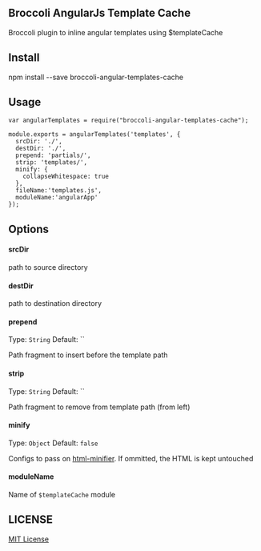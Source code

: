 ## Broccoli AngularJs Template Cache

Broccoli plugin to inline angular templates using $templateCache

## Install

npm install --save broccoli-angular-templates-cache

## Usage

```
var angularTemplates = require("broccoli-angular-templates-cache");

module.exports = angularTemplates('templates', {
  srcDir: './',
  destDir: './',
  prepend: 'partials/',
  strip: 'templates/',
  minify: {
  	collapseWhitespace: true
  },
  fileName:'templates.js',
  moduleName:'angularApp'
});

```

## Options

#### srcDir

path to source directory

#### destDir

path to destination directory

#### prepend
Type: `String`
Default: ``

Path fragment to insert before the template path

#### strip

Type: `String`
Default: ``

Path fragment to remove from template path (from left)

#### minify

Type: `Object`
Default: `false`

Configs to pass on [html-minifier](https://github.com/kangax/html-minifier). 
If ommitted, the HTML is kept untouched


#### moduleName

Name of `$templateCache` module

## LICENSE

[MIT License](http://en.wikipedia.org/wiki/MIT_License)
